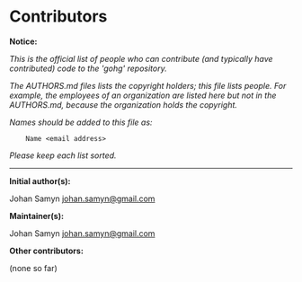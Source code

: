 # Contributors

__Notice:__

*This is the official list of people who can contribute (and typically have
contributed) code to the 'gohg' repository.*

*The AUTHORS.md files lists the copyright holders; this file lists people.
For example, the employees of an organization are listed here but not in
the AUTHORS.md, because the organization holds the copyright.*

*Names should be added to this file as:*

        Name <email address>

*Please keep each list sorted.*

---

__Initial author(s):__

Johan Samyn <johan.samyn@gmail.com>

__Maintainer(s):__

Johan Samyn <johan.samyn@gmail.com>

__Other contributors:__

(none so far)
